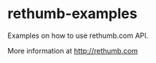 rethumb-examples
================

Examples on how to use rethumb.com API.

More information at http://rethumb.com

